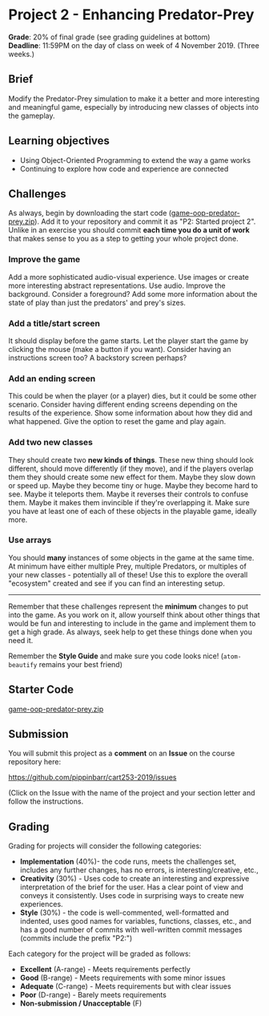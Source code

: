 # Project 2 - Enhancing Predator-Prey

__Grade__: 20% of final grade (see grading guidelines at bottom)  
__Deadline__: 11:59PM on the day of class on week of 4 November 2019. (Three weeks.)

## Brief

Modify the Predator-Prey simulation to make it a better and more interesting and meaningful game, especially by introducing new classes of objects into the gameplay.

## Learning objectives

- Using Object-Oriented Programming to extend the way a game works
- Continuing to explore how code and experience are connected

## Challenges

As always, begin by downloading the start code ([game-oop-predator-prey.zip](https://github.com/pippinbarr/cart253-2019/raw/master/games/game-oop-predator-prey.zip)). Add it to your repository and commit it as "P2: Started project 2". Unlike in an exercise you should commit __each time you do a unit of work__ that makes sense to you as a step to getting your whole project done.

### Improve the game
Add a more sophisticated audio-visual experience. Use images or create more interesting abstract representations. Use audio. Improve the background. Consider a foreground? Add some more information about the state of play than just the predators' and prey's sizes.

### Add a title/start screen
It should display before the game starts. Let the player start the game by clicking the mouse (make a button if you want). Consider having an instructions screen too? A backstory screen perhaps?

### Add an ending screen
This could be when the player (or a player) dies, but it could be some other scenario. Consider having different ending screens depending on the results of the experience. Show some information about how they did and what happened. Give the option to reset the game and play again.

### Add two new classes
They should create two __new kinds of things__. These new thing should look different, should move differently (if they move), and if the players overlap them they should create some new effect for them. Maybe they slow down or speed up. Maybe they become tiny or huge. Maybe they become hard to see. Maybe it teleports them. Maybe it reverses their controls to confuse them. Maybe it makes them invincible if they're overlapping it. Make sure you have at least one of each of these objects in the playable game, ideally more.

### Use arrays
You should __many__ instances of some objects in the game at the same time. At minimum have either multiple Prey, multiple Predators, or multiples of your new classes - potentially all of these! Use this to explore the overall "ecosystem" created and see if you can find an interesting setup.

---

Remember that these challenges represent the __minimum__ changes to put into the game. As you work on it, allow yourself think about other things that would be fun and interesting to include in the game and implement them to get a high grade. As always, seek help to get these things done when you need it.

Remember the __Style Guide__ and make sure you code looks nice! (`atom-beautify` remains your best friend)


## Starter Code

[game-oop-predator-prey.zip](https://github.com/pippinbarr/cart253-2019/raw/master/games/game-oop-predator-prey.zip)


## Submission

You will submit this project as a __comment__ on an __Issue__ on the course repository here:

https://github.com/pippinbarr/cart253-2019/issues

(Click on the Issue with the name of the project and your section letter and follow the instructions.


## Grading

Grading for projects will consider the following categories:

- __Implementation__ (40%)- the code runs, meets the challenges set, includes any further changes, has no errors, is interesting/creative, etc.,
- __Creativity__ (30%) - Uses code to create an interesting and expressive interpretation of the brief for the user. Has a clear point of view and conveys it consistently. Uses code in surprising ways to create new experiences.
- __Style__ (30%) - the code is well-commented, well-formatted and indented, uses good names for variables, functions, classes, etc., and has a good number of commits with well-written commit messages (commits include the prefix "P2:")

Each category for the project will be graded as follows:

- __Excellent__ (A-range) - Meets requirements perfectly
- __Good__ (B-range) - Meets requirements with some minor issues
- __Adequate__ (C-range) - Meets requirements but with clear issues
- __Poor__ (D-range) - Barely meets requirements
- __Non-submission / Unacceptable__ (F)
